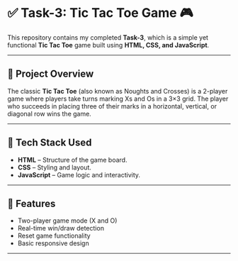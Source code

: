 # ✅ Task-3: Tic Tac Toe Game 🎮

This repository contains my completed **Task-3**, which is a simple yet functional **Tic Tac Toe** game built using **HTML, CSS, and JavaScript**.

---

## 📌 Project Overview

The classic **Tic Tac Toe** (also known as Noughts and Crosses) is a 2-player game where players take turns marking Xs and Os in a 3×3 grid. The player who succeeds in placing three of their marks in a horizontal, vertical, or diagonal row wins the game.

---

## 🔧 Tech Stack Used

- **HTML** – Structure of the game board.
- **CSS** – Styling and layout.
- **JavaScript** – Game logic and interactivity.

---

## 🎯 Features

- Two-player game mode (X and O)
- Real-time win/draw detection
- Reset game functionality
- Basic responsive design

---



